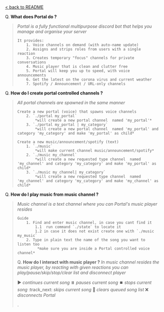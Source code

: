[< back to README](https://github.com/keybraker/portal-discord-bot#regex-interpreter)

Q. **What does Portal do ?**
>    *Portal is a fully functional multipurpose discord bot that helps you manage and organise your server*
>     
>     It provides:
>         1. Voice channels on demand (with auto-name update)
>         2. Assigns and strips roles from users with a single reaction
>         3. Creates temporary "focus" channels for private conversations
>         4. Music player that is clean and clutter free
>         5. Portal will keep you up to speed, with voice announcements
>         6. Get the latest on the corona virus and current weather
>         7. Spotify / Announcement / URL-only channels
>
Q. **How do I create portal controlled channels ?**
>    *All portal channels are spawned in the same manner*
> 
>     Create a new portal (voice) that spawns voice channels
>         2. `./portal my_portal` 
>             *will create a new portal channel  named 'my_portal'*
>         3. `./portal my_portal | my_category`
>             *will create a new portal channel  named 'my_portal' and category 'my_category' and make 'my_portal' as child*
> 
>     Create a new music/announcement/spotify (text)
>         1. `./music`
>             *will make current channel music/announcement/spotify*
>         2. `./music my_channel`
>             *will create a new requested type channel  named 'my_channel' and category 'my_category' and make 'my_portal' as child*
>         3. `./music my_channel| my_category`
>             *will create a new requested type channel  named 'my_channel' and category 'my_category' and make 'my_channel' as child*
>
Q. **How do I play music from music channel ?**
>    *Music channel is a text channel where you can Portal's music player resides*
>    
>     Guide
>         1. Find and enter music channel, in case you cant find it
>             1.1  run command `./state` to locate it
>             1.2 in case it does not exist create one with `./music my_music`
>         2. Type in plain text the name of the song you want to listen too
>              *make sure you are inside a Portal controlled voice channel*
>
> Q. **How do I interact with music player ?**
>    *In music channel resides the music player, by reacting with given reactions you can play/pause/skip/stop/clear list and disconnect player*
>    
> :arrow_forward: *continues current song*
> :pause_button: *pauses current song*
> :stop_button: *stops current song*
> :track_next: *skips current song*
> :broom: *clears queued song list*
> :x: *disconnects Portal*
>         
> .